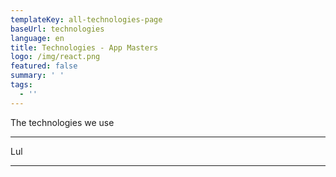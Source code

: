 ```yaml
---
templateKey: all-technologies-page
baseUrl: technologies
language: en
title: Technologies - App Masters
logo: /img/react.png
featured: false
summary: ' '
tags:
  - ''
---
```

The technologies we use

---
Lul

---
